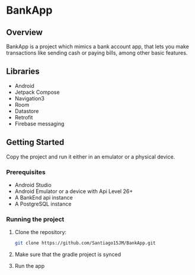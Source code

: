 # BankApp

## Overview

BankApp is a project which mimics a bank account app, that lets you make transactions like sending cash or paying bills, among other basic features.

## Libraries

- Android
- Jetpack Compose
- Navigation3
- Room
- Datastore
- Retrofit
- Firebase messaging

## Getting Started

Copy the project and run it either in an emulator or a physical device.

### Prerequisites

- Android Studio
- Android Emulator or a device with Api Level 26+
- A BankEnd api instance
- A PostgreSQL instance

### Running the project

1. Clone the repository:

    ```bash
    git clone https://github.com/Santiago15JM/BankApp.git
    ```

2. Make sure that the gradle project is synced 

3. Run the app
